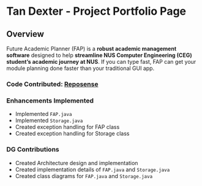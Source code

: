 # Tan Dexter - Project Portfolio Page

## Overview

Future Academic Planner (FAP) is a **robust academic management software** designed to help **streamline NUS Computer
Engineering (CEG) student’s academic journey at NUS**. If you can type fast, FAP can get your module planning done
faster than your traditional GUI app.

### Code Contributed: [Reposense](https://nus-cs2113-ay2324s2.github.io/tp-dashboard/?search=dextboy&breakdown=true&sort=groupTitle%20dsc&sortWithin=title&since=2024-02-23&timeframe=commit&mergegroup=&groupSelect=groupByRepos&checkedFileTypes=docs~functional-code~test-code~other)

### Enhancements Implemented

 - Implemented `FAP.java`
 - Implemented `Storage.java`
 - Created exception handling for FAP class
 - Created exception handling for Storage class

### DG Contributions

- Created Architecture design and implementation
- Created implementation details of `FAP.java` and `Storage.java`
- Created class diagrams for `FAP.java` and `Storage.java`
